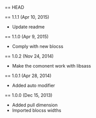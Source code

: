 == HEAD

== 1.1.1 (Apr 10, 2015)

* Update readme

== 1.1.0 (Apr 9, 2015)

* Comply with new blocss

== 1.0.2 (Nov 24, 2014)

* Make the comonent work with libsass

== 1.0.1 (Apr 28, 2014)

* Added auto modifier

== 1.0.0 (Dec 15, 2013)

* Added pull dimension
* Imported blocss widths